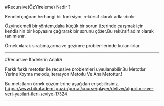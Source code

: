 ﻿#Recursive(ÖzYineleme) Nedir ? 


Kendini çağıran herhangi bir fonksiyon rekürsif olarak adlandırılır.

Özyinelemeli bir yöntem,daha küçük bir sorun üzerinde çalışmak için kendisinin bir kopyasını çağırarak bir sorunu çözer.Bu rekürsif adım olarak tanımlanır.

Örnek olarak sıralama,arma ve gezinme problemlerinde kullanılırlar.

-----------------------------------------------------------------------------------------------------------------

#Recursive İfadelerin Analizi


Farklı farklı metotlar ile recursive problemleri uygulanabilir.Bu Metotlar
Yerine Koyma metodu,İterasyon Metodu Ve Ana Metottur.!

Bu metotların örnek çözümlerine aşağıdan erişebilirsiniz.
https://www.btkakademi.gov.tr/portal/course/player/deliver/algoritma-ve-veri-yapilari-ileri-seviye-17824

-----------------------------------------------------------------------------------------------------------------